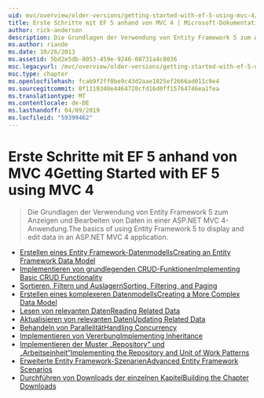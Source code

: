 ```yaml
---
uid: mvc/overview/older-versions/getting-started-with-ef-5-using-mvc-4/index
title: Erste Schritte mit EF 5 anhand von MVC 4 | Microsoft-Dokumentation
author: rick-anderson
description: Die Grundlagen der Verwendung von Entity Framework 5 zum Anzeigen und Bearbeiten von Daten in einer ASP.NET MVC 4-Anwendung.
ms.author: riande
ms.date: 10/26/2013
ms.assetid: 5bd2e5db-8053-459e-9246-08731a4c8036
msc.legacyurl: /mvc/overview/older-versions/getting-started-with-ef-5-using-mvc-4
msc.type: chapter
ms.openlocfilehash: fcab9f2ff0be9c43d2aae1825ef2666ad011c9e4
ms.sourcegitcommit: 0f1119340e4464720cfd16d0ff15764746ea1fea
ms.translationtype: MT
ms.contentlocale: de-DE
ms.lasthandoff: 04/09/2019
ms.locfileid: "59399462"
---
```

# <a name="getting-started-with-ef-5-using-mvc-4"></a><span data-ttu-id="8f4d0-103">Erste Schritte mit EF 5 anhand von MVC 4</span><span class="sxs-lookup"><span data-stu-id="8f4d0-103">Getting Started with EF 5 using MVC 4</span></span>

> <span data-ttu-id="8f4d0-104">Die Grundlagen der Verwendung von Entity Framework 5 zum Anzeigen und Bearbeiten von Daten in einer ASP.NET MVC 4-Anwendung.</span><span class="sxs-lookup"><span data-stu-id="8f4d0-104">The basics of using Entity Framework 5 to display and edit data in an ASP.NET MVC 4 application.</span></span>


- [<span data-ttu-id="8f4d0-105">Erstellen eines Entity Framework-Datenmodells</span><span class="sxs-lookup"><span data-stu-id="8f4d0-105">Creating an Entity Framework Data Model</span></span>](creating-an-entity-framework-data-model-for-an-asp-net-mvc-application.md)
- [<span data-ttu-id="8f4d0-106">Implementieren von grundlegenden CRUD-Funktionen</span><span class="sxs-lookup"><span data-stu-id="8f4d0-106">Implementing Basic CRUD Functionality</span></span>](implementing-basic-crud-functionality-with-the-entity-framework-in-asp-net-mvc-application.md)
- [<span data-ttu-id="8f4d0-107">Sortieren, Filtern und Auslagern</span><span class="sxs-lookup"><span data-stu-id="8f4d0-107">Sorting, Filtering, and Paging</span></span>](sorting-filtering-and-paging-with-the-entity-framework-in-an-asp-net-mvc-application.md)
- [<span data-ttu-id="8f4d0-108">Erstellen eines komplexeren Datenmodells</span><span class="sxs-lookup"><span data-stu-id="8f4d0-108">Creating a More Complex Data Model</span></span>](creating-a-more-complex-data-model-for-an-asp-net-mvc-application.md)
- [<span data-ttu-id="8f4d0-109">Lesen von relevanten Daten</span><span class="sxs-lookup"><span data-stu-id="8f4d0-109">Reading Related Data</span></span>](reading-related-data-with-the-entity-framework-in-an-asp-net-mvc-application.md)
- [<span data-ttu-id="8f4d0-110">Aktualisieren von relevanten Daten</span><span class="sxs-lookup"><span data-stu-id="8f4d0-110">Updating Related Data</span></span>](updating-related-data-with-the-entity-framework-in-an-asp-net-mvc-application.md)
- [<span data-ttu-id="8f4d0-111">Behandeln von Parallelität</span><span class="sxs-lookup"><span data-stu-id="8f4d0-111">Handling Concurrency</span></span>](handling-concurrency-with-the-entity-framework-in-an-asp-net-mvc-application.md)
- [<span data-ttu-id="8f4d0-112">Implementieren von Vererbung</span><span class="sxs-lookup"><span data-stu-id="8f4d0-112">Implementing Inheritance</span></span>](implementing-inheritance-with-the-entity-framework-in-an-asp-net-mvc-application.md)
- [<span data-ttu-id="8f4d0-113">Implementieren der Muster „Repository“ und „Arbeitseinheit“</span><span class="sxs-lookup"><span data-stu-id="8f4d0-113">Implementing the Repository and Unit of Work Patterns</span></span>](implementing-the-repository-and-unit-of-work-patterns-in-an-asp-net-mvc-application.md)
- [<span data-ttu-id="8f4d0-114">Erweiterte Entity Framework-Szenarien</span><span class="sxs-lookup"><span data-stu-id="8f4d0-114">Advanced Entity Framework Scenarios</span></span>](advanced-entity-framework-scenarios-for-an-mvc-web-application.md)
- [<span data-ttu-id="8f4d0-115">Durchführen von Downloads der einzelnen Kapitel</span><span class="sxs-lookup"><span data-stu-id="8f4d0-115">Building the Chapter Downloads</span></span>](building-the-ef5-mvc4-chapter-downloads.md)
